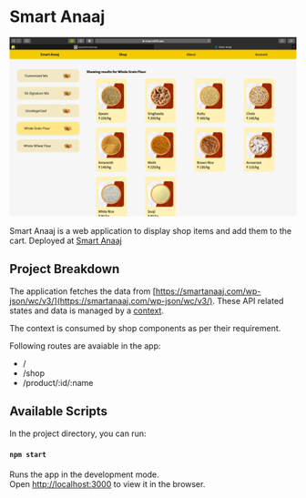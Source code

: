 # Smart Anaaj

![Alt: Screen Shot](https://github.com/jayeshbhole/anaaj/blob/master/src/assets/img/ss1.png?raw=true)

Smart Anaaj is a web application to display shop items and add them to the cart.
Deployed at [Smart Anaaj](anaaj.netlify.app)

## Project Breakdown

The application fetches the data from [https://smartanaaj.com/wp-json/wc/v3/](https://smartanaaj.com/wp-json/wc/v3/). These API related states and data is managed by a [context](https://github.com/jayeshbhole/anaaj/blob/master/src/context/ApiContext.js).

The context is consumed by shop components as per their requirement.

Following routes are avaiable in the app:

-   /
-   /shop
-   /product/:id/:name

## Available Scripts

In the project directory, you can run:

#### `npm start`

Runs the app in the development mode.\
Open [http://localhost:3000](http://localhost:3000) to view it in the browser.
